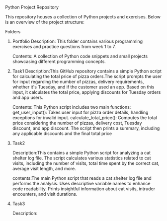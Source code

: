 
Python Project Repository

This repository houses a collection of Python projects and exercises. Below is an overview of the project structure:

Folders

1. Portfolio
   Description: This folder contains various programming exercises and practice questions from week 1 to 7.

   Contents: A collection of Python code snippets and small projects showcasing different programming concepts.

2. Task1
   Description:This GitHub repository contains a simple Python script for calculating the total price of pizza orders.The script prompts the user for input regarding the
                        number of pizzas, delivery requirements, whether it's Tuesday, and if the customer used an app. Based on this input, it calculates the total price, applying
                        discounts for Tuesday orders and app users.

   Contents: This Python script includes two main functions:
                      get_user_input(): Takes user input for pizza order details, handling exceptions for invalid input.
                      calculate_total_price(): Computes the total price considering the number of pizzas, delivery cost, Tuesday discount, and app discount.
                      The script then prints a summary, including any applicable discounts and the final total price
3. Task2

   Description:This contains a simple Python script for analyzing a cat shelter log file. The script calculates various statistics related                  to cat visits, including the number of visits, total time spent by the correct cat, average visit length, and more.

    contents:The main Python script that reads a cat shelter log file and performs the analysis.
             Uses descriptive variable names to enhance code readability.
             Prints insightful information about cat visits, intruder encounters, and visit durations.
   
4. Task3

     Description:
